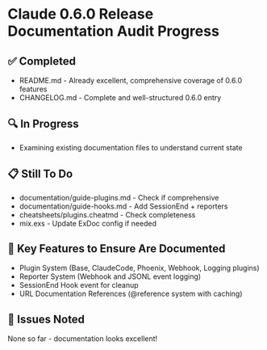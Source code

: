# Claude 0.6.0 Release Documentation Audit Progress

## ✅ Completed
- README.md - Already excellent, comprehensive coverage of 0.6.0 features
- CHANGELOG.md - Complete and well-structured 0.6.0 entry

## 🔍 In Progress
- Examining existing documentation files to understand current state

## 📋 Still To Do
- documentation/guide-plugins.md - Check if comprehensive
- documentation/guide-hooks.md - Add SessionEnd + reporters
- cheatsheets/plugins.cheatmd - Check completeness  
- mix.exs - Update ExDoc config if needed

## 🎯 Key Features to Ensure Are Documented
- Plugin System (Base, ClaudeCode, Phoenix, Webhook, Logging plugins)
- Reporter System (Webhook and JSONL event logging)
- SessionEnd Hook event for cleanup
- URL Documentation References (@reference system with caching)

## 🐛 Issues Noted
None so far - documentation looks excellent!
